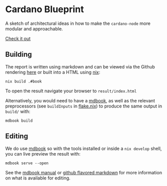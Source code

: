 # Cardano Blueprint

A sketch of architectural ideas in how to make the `cardano-node` more modular and approachable.

[Check it out]()

## Building

The report is written using markdown and can be viewed via the Github rendering [here](./src/introduction.md) or built into a HTML using [nix][nix]:

``` shell
nix build .#book
```

To open the result navigate your browser to `result/index.html`

Alternatively, you would need to have a [mdbook][mdbook], as well as the relevant preprocessors (see `buildInputs` in [flake.nix](./flake.nix)) to produce the same output in `build/` with:

``` shell
mdbook build
```

## Editing

We do use [mdbook][mdbook] so with the tools installed or inside a `nix develop` shell, you can live preview the result with:

``` shell
mdbook serve --open
```

See the [mdbook manual][mdbook] or [github flavored markdown][gfm] for more information on what is available for editing.

[mdbook]: https://rust-lang.github.io/mdBook/index.html
[gfm]: https://github.github.com/gfm/
[nix]: https://nixos.org/download.html
